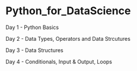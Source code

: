 # Python_for_DataScience

Day 1 - Python Basics

Day 2 - Data Types, Operators and Data Strcutures

Day 3 - Data Structures

Day 4 - Conditionals, Input & Output, Loops
